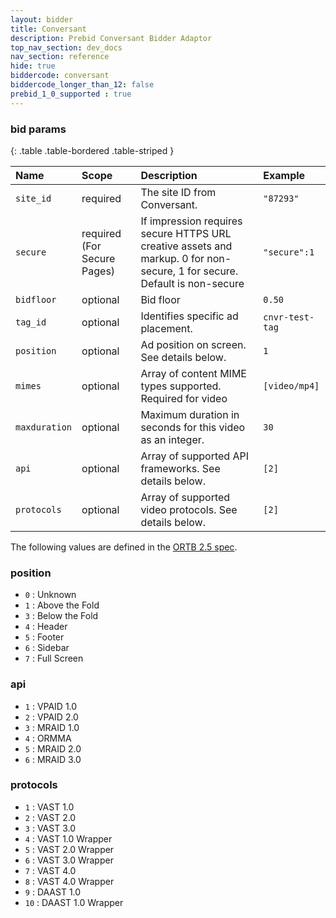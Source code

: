 ```yaml
---
layout: bidder
title: Conversant
description: Prebid Conversant Bidder Adaptor 
top_nav_section: dev_docs
nav_section: reference
hide: true
biddercode: conversant
biddercode_longer_than_12: false
prebid_1_0_supported : true
---
```




### bid params

{: .table .table-bordered .table-striped }

| Name | Scope | Description | Example |
| :--- | :---- | :---------- | :------ |
| `site_id` | required | The site ID from Conversant. | `"87293"` |
| `secure` | required (For Secure Pages) | If impression requires secure HTTPS URL creative assets and markup. 0 for non-secure, 1 for secure. Default is non-secure | `"secure":1` |
| `bidfloor` | optional | Bid floor | `0.50` |
| `tag_id` | optional | Identifies specific ad placement. | `cnvr-test-tag` |
| `position` | optional | Ad position on screen. See details below. | `1` |
| `mimes` | optional | Array of content MIME types supported. Required for video| `[video/mp4]`|
| `maxduration` | optional | Maximum duration in seconds for this video as an integer. | `30` |
| `api` | optional | Array of supported API frameworks. See details below. | `[2]` |
| `protocols` | optional | Array of supported video protocols. See details below. | `[2]` |


The following values are defined in the [ORTB 2.5 spec](https://www.iab.com/wp-content/uploads/2016/03/OpenRTB-API-Specification-Version-2-5-FINAL.pdf).

### position

+ `0` : Unknown 
+ `1` : Above the Fold
+ `3` : Below the Fold
+ `4` : Header
+ `5` : Footer
+ `6` : Sidebar
+ `7` : Full Screen

### api

+ `1` : VPAID 1.0
+ `2` : VPAID 2.0
+ `3` : MRAID 1.0
+ `4` : ORMMA
+ `5` : MRAID 2.0
+ `6` : MRAID 3.0

### protocols
+ `1` : VAST 1.0
+ `2` : VAST 2.0
+ `3` : VAST 3.0
+ `4` : VAST 1.0 Wrapper
+ `5` : VAST 2.0 Wrapper
+ `6` : VAST 3.0 Wrapper
+ `7` : VAST 4.0
+ `8` : VAST 4.0 Wrapper
+ `9` : DAAST 1.0
+ `10` : DAAST 1.0 Wrapper
